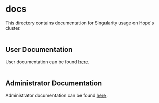 # docs
This directory contains documentation for Singularity usage on Hope's cluster.<br><br>

## User Documentation
User documentation can be found [here](user).<br><br>

## Administrator Documentation
Administrator documentation can be found [here](admin).

